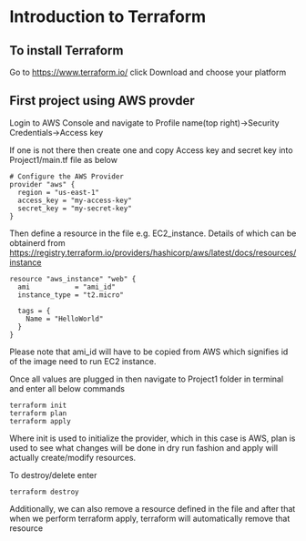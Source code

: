 # Introduction to Terraform

## To install Terraform

Go to https://www.terraform.io/ click Download and choose your platform

## First project using AWS provder

Login to AWS Console and navigate to Profile name(top right)->Security Credentials->Access key

If one is not there then create one and copy Access key and secret key into Project1/main.tf file as below

```
# Configure the AWS Provider
provider "aws" {
  region = "us-east-1"
  access_key = "my-access-key"
  secret_key = "my-secret-key"
}
```

Then define a resource in the file e.g. EC2_instance. Details of which can be obtainerd from https://registry.terraform.io/providers/hashicorp/aws/latest/docs/resources/instance

```
resource "aws_instance" "web" {
  ami           = "ami_id"
  instance_type = "t2.micro"

  tags = {
    Name = "HelloWorld"
  }
}
```
Please note that ami_id will have to be copied from AWS which signifies id of the image need to run EC2 instance.

Once all values are plugged in then navigate to Project1 folder in terminal and enter all below commands

```
terraform init
terraform plan
terraform apply
```

Where init is used to initialize the provider, which in this case is AWS, plan is used to see what changes will be done in dry run fashion and apply will actually create/modify resources.

To destroy/delete enter 
```
terraform destroy
```

Additionally, we can also remove a resource defined in the file and after that when we perform terraform apply, terraform will automatically remove that resource
